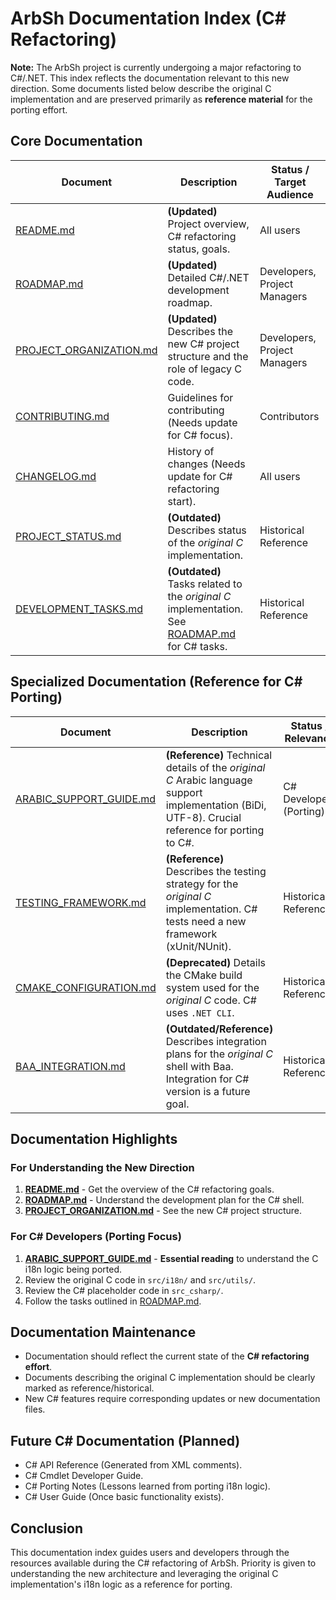 # ArbSh Documentation Index (C# Refactoring)

**Note:** The ArbSh project is currently undergoing a major refactoring to C#/.NET. This index reflects the documentation relevant to this new direction. Some documents listed below describe the original C implementation and are preserved primarily as **reference material** for the porting effort.

## Core Documentation

| Document | Description | Status / Target Audience |
|----------|-------------|-----------------|
| [README.md](../README.md) | **(Updated)** Project overview, C# refactoring status, goals. | All users |
| [ROADMAP.md](ROADMAP.md) | **(Updated)** Detailed C#/.NET development roadmap. | Developers, Project Managers |
| [PROJECT_ORGANIZATION.md](PROJECT_ORGANIZATION.md) | **(Updated)** Describes the new C# project structure and the role of legacy C code. | Developers, Project Managers |
| [CONTRIBUTING.md](CONTRIBUTING.md) | Guidelines for contributing (Needs update for C# focus). | Contributors |
| [CHANGELOG.md](CHANGELOG.md) | History of changes (Needs update for C# refactoring start). | All users |
| [PROJECT_STATUS.md](PROJECT_STATUS.md) | **(Outdated)** Describes status of the *original C* implementation. | Historical Reference |
| [DEVELOPMENT_TASKS.md](DEVELOPMENT_TASKS.md) | **(Outdated)** Tasks related to the *original C* implementation. See [ROADMAP.md](ROADMAP.md) for C# tasks. | Historical Reference |

## Specialized Documentation (Reference for C# Porting)

| Document | Description | Status / Relevance |
|----------|-------------|-----------------|
| [ARABIC_SUPPORT_GUIDE.md](ARABIC_SUPPORT_GUIDE.md) | **(Reference)** Technical details of the *original C* Arabic language support implementation (BiDi, UTF-8). Crucial reference for porting to C#. | C# Developers (Porting) |
| [TESTING_FRAMEWORK.md](TESTING_FRAMEWORK.md) | **(Reference)** Describes the testing strategy for the *original C* implementation. C# tests need a new framework (xUnit/NUnit). | Historical Reference |
| [CMAKE_CONFIGURATION.md](CMAKE_CONFIGURATION.md) | **(Deprecated)** Details the CMake build system used for the *original C* code. C# uses `.NET CLI`. | Historical Reference |
| [BAA_INTEGRATION.md](BAA_INTEGRATION.md) | **(Outdated/Reference)** Describes integration plans for the *original C* shell with Baa. Integration for C# version is a future goal. | Historical Reference |

## Documentation Highlights

### For Understanding the New Direction

1.  **[README.md](../README.md)** - Get the overview of the C# refactoring goals.
2.  **[ROADMAP.md](ROADMAP.md)** - Understand the development plan for the C# shell.
3.  **[PROJECT_ORGANIZATION.md](PROJECT_ORGANIZATION.md)** - See the new C# project structure.

### For C# Developers (Porting Focus)

1.  **[ARABIC_SUPPORT_GUIDE.md](ARABIC_SUPPORT_GUIDE.md)** - **Essential reading** to understand the C i18n logic being ported.
2.  Review the original C code in `src/i18n/` and `src/utils/`.
3.  Review the C# placeholder code in `src_csharp/`.
4.  Follow the tasks outlined in [ROADMAP.md](ROADMAP.md).

## Documentation Maintenance

-   Documentation should reflect the current state of the **C# refactoring effort**.
-   Documents describing the original C implementation should be clearly marked as reference/historical.
-   New C# features require corresponding updates or new documentation files.

## Future C# Documentation (Planned)

-   C# API Reference (Generated from XML comments).
-   C# Cmdlet Developer Guide.
-   C# Porting Notes (Lessons learned from porting i18n logic).
-   C# User Guide (Once basic functionality exists).

## Conclusion

This documentation index guides users and developers through the resources available during the C# refactoring of ArbSh. Priority is given to understanding the new architecture and leveraging the original C implementation's i18n logic as a reference for porting.
